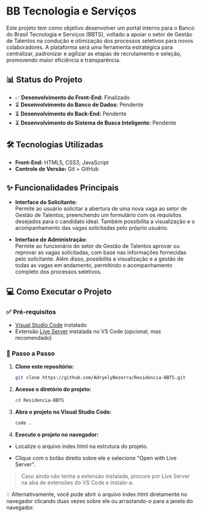 # BB Tecnologia e Serviços

Este projeto tem como objetivo desenvolver um portal interno para o Banco do Brasil Tecnologia e Serviços (BBTS), voltado a apoiar o setor de Gestão de Talentos na condução e otimização dos processos seletivos para novos colaboradores. A plataforma será uma ferramenta estratégica para centralizar, padronizar e agilizar as etapas de recrutamento e seleção, promovendo maior eficiência e transparência.

## 📊 Status do Projeto

- ✅ **Desenvolvimento do Front-End:** Finalizado
- ⏳ **Desenvolvimento do Banco de Dados:** Pendente
- ⏳ **Desenvolvimento do Back-End:** Pendente
- ⏳ **Desenvolvimento do Sistema de Busca Inteligente:** Pendente

## 🛠 Tecnologias Utilizadas

- **Front-End:** HTML5, CSS3, JavaScript
- **Controle de Versão:** Git + GitHub

## ✨ Funcionalidades Principais

- **Interface do Solicitante:**  
  Permite ao usuário solicitar a abertura de uma nova vaga ao setor de Gestão de Talentos, preenchendo um formulário com os requisitos desejados para o candidato ideal. Também possibilita a visualização e o acompanhamento das vagas solicitadas pelo próprio usuário.

- **Interface de Administração:**  
  Permite ao funcionário do setor de Gestão de Talentos aprovar ou reprovar as vagas solicitadas, com base nas informações fornecidas pelo solicitante. Além disso, possibilita a visualização e a gestão de todas as vagas em andamento, permitindo o acompanhamento completo dos processos seletivos.

## 💻 Como Executar o Projeto

### ✅ Pré-requisitos

- [Visual Studio Code](https://code.visualstudio.com/) instalado
- Extensão [Live Server](https://marketplace.visualstudio.com/items?itemName=ritwickdey.LiveServer) instalada no VS Code (opcional, mas recomendado)

### 🚀 Passo a Passo

1. **Clone este repositório:**
   ```bash
   git clone https://github.com/AdryelyBezerra/Residencia-BBTS.git
   
2. **Acesse o diretório do projeto:**
   ```bash
   cd Residencia-BBTS
3. **Abra o projeto no Visual Studio Code:**
   ```bash
   code .
   
4. **Execute o projeto no navegador:**

- Localize o arquivo index.html na estrutura do projeto.

- Clique com o botão direito sobre ele e selecione "Open with Live Server".

> Caso ainda não tenha a extensão instalada, procure por Live Server na aba de extensões do VS Code e instale-a.

💡 Alternativamente, você pode abrir o arquivo index.html diretamente no navegador clicando duas vezes sobre ele ou arrastando-o para a janela do navegador.
 
